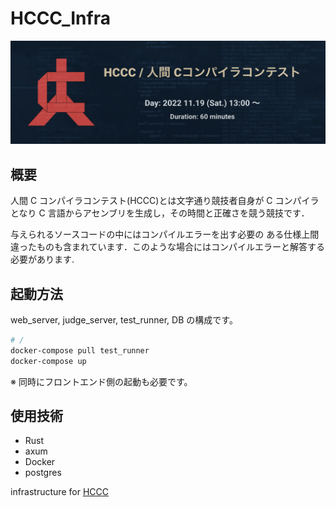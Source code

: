 # HCCC_Infra

![Logo](/Logo.png)

## 概要

人間 C コンパイラコンテスト(HCCC)とは文字通り競技者自身が C コンパイラとなり C 言語からアセンブリを生成し，その時間と正確さを競う競技です．

与えられるソースコードの中にはコンパイルエラーを出す必要の ある仕様上間違ったものも含まれています．このような場合にはコンパイルエラーと解答する必要があります.

## 起動方法

web_server, judge_server, test_runner, DB の構成です。

```bash
# /
docker-compose pull test_runner
docker-compose up
```

※ 同時にフロントエンド側の起動も必要です。

## 使用技術

- Rust
- axum
- Docker
- postgres

infrastructure for [HCCC](https://github.com/Alignof/Human_C_Compiler_Contest)
